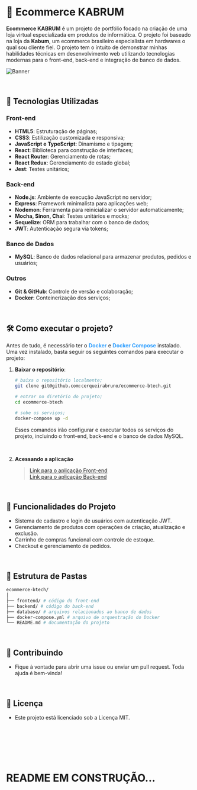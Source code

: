 # 🛒 Ecommerce KABRUM

**Ecommerce KABRUM** é um projeto de portfólio focado na criação de uma loja virtual especializada em produtos de informática. O projeto foi baseado na loja da <b>Kabum</b>, um ecommerce brasileiro especialista em hardwares o qual sou cliente fiel. O projeto tem o íntuito de demonstrar minhas habilidades técnicas em desenvolvimento web utilizando tecnologias modernas para o front-end, back-end e integração de banco de dados.

![Banner](https://via.placeholder.com/900x300) <!-- adicionar uma imagem printada do frontend -->

<br>

<!-- ==================================================  -->

## 🚀 Tecnologias Utilizadas

### Front-end
- **HTML5**: Estruturação de páginas;
- **CSS3**: Estilização customizada e responsiva;
- **JavaScript e TypeScript**: Dinamismo e tipagem;
- **React**: Biblioteca para construção de interfaces;
- **React Router**: Gerenciamento de rotas;
- **React Redux**: Gerenciamento de estado global;
- **Jest**: Testes unitários;

### Back-end
- **Node.js**: Ambiente de execução JavaScript no servidor;
- **Express**: Framework minimalista para aplicações web;
- **Nodemon**: Ferramenta para reinicializar o servidor automaticamente;
- **Mocha, Sinon, Chai**: Testes unitários e mocks;
- **Sequelize**: ORM para trabalhar com o banco de dados;
- **JWT**: Autenticação segura via tokens;

### Banco de Dados
- **MySQL**: Banco de dados relacional para armazenar produtos, pedidos e usuários;

### Outros
- **Git & GitHub**: Controle de versão e colaboração;
- **Docker**: Conteinerização dos serviços;

<br>

<!-- ============================================================================= -->

## 🛠️ Como executar o projeto?

Antes de tudo, é necessário ter o <span style="color: #309fff;">**Docker**</span> e <span style="color: #309fff;">**Docker Compose**</span> instalado. Uma vez instalado, basta seguir os seguintes comandos para executar o projeto:

1. **Baixar o repositório**:
    ```bash
    # baixa o repositório localmente;
    git clone git@github.com:cerqueirabruno/ecommerce-btech.git

    # entrar no diretório do projeto;
    cd ecommerce-btech

    # sobe os serviços;
    docker-compose up -d
    ```
    Esses comandos irão configurar e executar todos os serviços do projeto, incluindo o front-end, back-end e o banco de dados MySQL.

<br>

2. **Acessando a aplicação**

    > [Link para o aplicação Front-end](http://127.0.0.1:5173) <br>
    > [Link para o aplicação Back-end](http://127.0.0.1:3001) <br>

<br>

<!-- ============================================================================= -->

## 🌟 Funcionalidades do Projeto
- Sistema de cadastro e login de usuários com autenticação JWT.
- Gerenciamento de produtos com operações de criação, atualização e exclusão.
- Carrinho de compras funcional com controle de estoque.
- Checkout e gerenciamento de pedidos.

<br>

<!-- ============================================================================= -->

## 📁 Estrutura de Pastas

```bash
ecommerce-btech/
│
├── frontend/ # código do front-end
├── backend/ # código do back-end
├── database/ # arquivos relacionados ao banco de dados
├── docker-compose.yml # arquivo de orquestração do Docker
└── README.md # documentação do projeto
```

<br>

<!-- ============================================================================= -->

## 🤝 Contribuindo
- Fique à vontade para abrir uma issue ou enviar um pull request. Toda ajuda é bem-vinda!

<br>

<!-- ============================================================================= -->

## 📄 Licença
- Este projeto está licenciado sob a Licença MIT.

<br>

<!-- ============================================================================= -->

<br>
<br>
<br>
<br>

# README EM CONSTRUÇÃO...